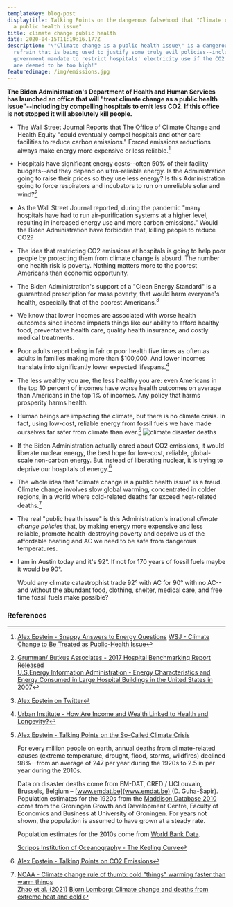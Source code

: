 ```yaml
---
templateKey: blog-post
displaytitle: Talking Points on the dangerous falsehood that "Climate change is
  a public health issue"
title: climate change public health
date: 2020-04-15T11:19:16.177Z
description: "\"Climate change is a public health issue\" is a dangerous new
  refrain that is being used to justify some truly evil policies--including a
  government mandate to restrict hospitals' electricity use if the CO2 emissions
  are deemed to be too high!"
featuredimage: /img/emissions.jpg
---
```

**The Biden Administration's Department of Health and Human Services has launched an office that will "treat climate change as a public health issue"--including by compelling hospitals to emit less CO2. If this office is not stopped it will absolutely kill people.**

- ​​The Wall Street Journal Reports that The Office of Climate Change and Health Equity "could eventually compel hospitals and other care facilities to reduce carbon emissions." Forced emissions reductions always make energy more expensive or less reliable.[^1]

- Hospitals have significant energy costs--often 50% of their facility budgets--and they depend on ultra-reliable energy. Is the Administration going to raise their prices so they use less energy? Is this Administration going to force respirators and incubators to run on unreliable solar and wind?[^2]

- As the Wall Street Journal reported, during the pandemic "many hospitals have had to run air-purification systems at a higher level, resulting in increased energy use and more carbon emissions." Would the Biden Administration have forbidden that, killing people to reduce CO2?

- The idea that restricting CO2 emissions at hospitals is going to help poor people by protecting them from climate change is absurd. The number one health risk is poverty. Nothing matters more to the poorest Americans than economic opportunity.

- The Biden Administration's support of a "Clean Energy Standard" is a guaranteed prescription for mass poverty, that would harm everyone's health, especially that of the poorest Americans.[^3]

- We know that lower incomes are associated with worse health outcomes since income impacts things like our ability to afford healthy food, preventative health care, quality health insurance, and costly medical treatments.

- Poor adults report being in fair or poor health five times as often as adults in families making more than $100,000. And lower incomes translate into significantly lower expected lifespans.[^4]

- The less wealthy you are, the less healthy you are: even Americans in the top 10 percent of incomes have worse health outcomes on average than Americans in the top 1% of incomes. Any policy that harms prosperity harms health.

- Human beings are impacting the climate, but there is no climate crisis. In fact, using low-cost, reliable energy from fossil fuels we have made ourselves far safer from climate than ever.[^5]
![climate disaster deaths](/img/art-03-more-fossil-fuel-use-plummeting-climate-related-disaster-deaths.png)

- If the Biden Administration actually cared about CO2 emissions, it would liberate nuclear energy, the best hope for low-cost, reliable, global-scale non-carbon energy. But instead of liberating nuclear, it is trying to deprive our hospitals of energy.[^6]

- The whole idea that "climate change is a public health issue" is a fraud. Climate change involves slow global warming, concentrated in colder regions, in a world where cold-related deaths far exceed heat-related deaths.[^7]

- The real "public health issue" is this Administration's irrational *climate change policies* that, by making energy more expensive and less reliable, promote health-destroying poverty and deprive us of the affordable heating and AC we need to be safe from dangerous temperatures.

- I am in Austin today and it's 92°. If not for 170 years of fossil fuels maybe it would be 90°.

    Would any climate catastrophist trade 92° with AC for 90° with no AC--and without the abundant food, clothing, shelter, medical care, and free time fossil fuels make possible?

### References

[^1]:
    [Alex Epstein - Snappy Answers to Energy Questions](https://energytalkingpoints.com/energy-q-a/)
    [WSJ - Climate Change to Be Treated as Public-Health Issue](https://www.wsj.com/articles/climate-change-to-be-treated-as-public-health-issue-11630315800)

[^2]:
    [Grumman/ Butkus Associates - 2017 Hospital Benchmarking Report Released](https://mailchi.mp/grummanbutkus.com/othzpxiqzw)\
    [U.S.Energy Information Administration - Energy Characteristics and Energy Consumed in Large Hospital Buildings in the United States in 2007](https://www.eia.gov/consumption/commercial/reports/2007/large-hospital.php)

[^3]: [Alex Epstein on Twitter](https://twitter.com/AlexEpstein/status/1418243194727194626)

[^4]: [Urban Institute - How Are Income and Wealth Linked to Health and Longevity?](https://www.urban.org/sites/default/files/publication/49116/2000178-How-are-Income-and-Wealth-Linked-to-Health-and-Longevity.pdf)

[^5]:
    [Alex Epstein - Talking Points on the So-Called Climate Crisis](https://energytalkingpoints.com/climate-crisis/)

    For every million people on earth, annual deaths from climate-related causes (extreme temperature, drought, flood, storms, wildfires) declined 98%--from an average of 247 per year during the 1920s to 2.5 in per year during the 2010s.

    Data on disaster deaths come from EM-DAT, CRED / UCLouvain, Brussels, Belgium – [www.emdat.be](www.emdat.be) (D. Guha-Sapir).
    Population estimates for the 1920s from the [Maddison Database 2010](https://www.rug.nl/ggdc/historicaldevelopment/maddison/releases/maddison-database-2010) come from the Groningen Growth and Development Centre, Faculty of Economics and Business at University of Groningen. For years not shown, the population is assumed to have grown at a steady rate.

    Population estimates for the 2010s come from [World Bank Data](https://data.worldbank.org/indicator/SP.POP.TOTL).

    [Scripps Institution of Oceanography - The Keeling Curve](https://keelingcurve.ucsd.edu/)

[^6]: [Alex Epstein - Talking Points on CO2 Emissions](https://energytalkingpoints.com/co2-emissions/)

[^7]:
    [NOAA - Climate change rule of thumb: cold "things" warming faster than warm things](https://www.climate.gov/news-features/blogs/beyond-data/climate-change-rule-thumb-cold-things-warming-faster-warm-things)\
    [Zhao et al. (2021)](https://doi.org/10.1016/S2542-5196(21)00081-4)
    [Bjorn Lomborg: Climate change and deaths from extreme heat and cold](https://financialpost.com/opinion/bjorn-lomborg-climate-change-and-deaths-from-extreme-heat-and-cold)